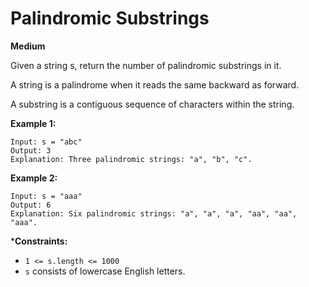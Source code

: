 # Palindromic Substrings
**Medium**

Given a string s, return the number of palindromic substrings in it.

A string is a palindrome when it reads the same backward as forward.

A substring is a contiguous sequence of characters within the string.

 

**Example 1:**
```
Input: s = "abc"
Output: 3
Explanation: Three palindromic strings: "a", "b", "c".
```
**Example 2:**
```
Input: s = "aaa"
Output: 6
Explanation: Six palindromic strings: "a", "a", "a", "aa", "aa", "aaa".
```
 

***Constraints:**

 - `1 <= s.length <= 1000`
 - `s` consists of lowercase English letters.